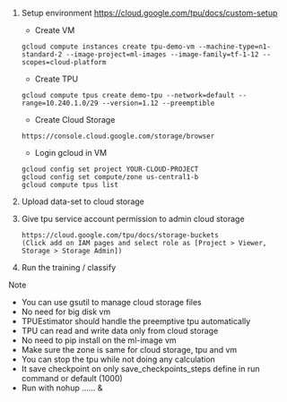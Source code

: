 1. Setup environment https://cloud.google.com/tpu/docs/custom-setup
   - Create VM
   ```
   gcloud compute instances create tpu-demo-vm --machine-type=n1-standard-2 --image-project=ml-images --image-family=tf-1-12 --scopes=cloud-platform
   ```
   - Create TPU
   ```
   gcloud compute tpus create demo-tpu --network=default --range=10.240.1.0/29 --version=1.12 --preemptible
   ```
   - Create Cloud Storage
   ```
   https://console.cloud.google.com/storage/browser
   ```
   - Login gcloud in VM
   ```
   gcloud config set project YOUR-CLOUD-PROJECT
   gcloud config set compute/zone us-central1-b
   gcloud compute tpus list
   ```
2. Upload data-set to cloud storage

3. Give tpu service account permission to admin cloud storage
   ```
   https://cloud.google.com/tpu/docs/storage-buckets
   (Click add on IAM pages and select role as [Project > Viewer, Storage > Storage Admin])
   ```
4. Run the training / classify

Note

- You can use gsutil to manage cloud storage files
- No need for big disk vm
- TPUEstimator should handle the preemptive tpu automatically
- TPU can read and write data only from cloud storage
- No need to pip install on the ml-image vm
- Make sure the zone is same for cloud storage, tpu and vm
- You can stop the tpu while not doing any calculation
- It save checkpoint on only save_checkpoints_steps define in run command or default (1000)
- Run with nohup ...... &
